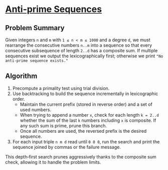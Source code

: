 # [Anti-prime Sequences](https://www.spoj.com/problems/APRIME/)

## Problem Summary
Given integers `n` and `m` with `1 ≤ n < m ≤ 1000` and a degree `d`, we must
rearrange the consecutive numbers `n..m` into a sequence so that every
consecutive subsequence of length `2..d` has a composite sum.  If multiple
sequences exist we output the lexicographically first; otherwise we print
`"No anti-prime sequence exists."`

## Algorithm
1. Precompute a primality test using trial division.
2. Use backtracking to build the sequence incrementally in lexicographic order.
   - Maintain the current prefix (stored in reverse order) and a set of used
     numbers.
   - When trying to append a number `x`, check for each length `k = 2..d`
     whether the sum of the last `k` numbers including `x` is composite.
     If any such sum is prime, prune this branch.
   - Once all numbers are used, the reversed prefix is the desired sequence.
3. For each input triple `n m d` read until `0 0 0`, run the search and print
   the sequence joined by commas or the failure message.

This depth‑first search prunes aggressively thanks to the composite sum check,
allowing it to handle the problem limits.
